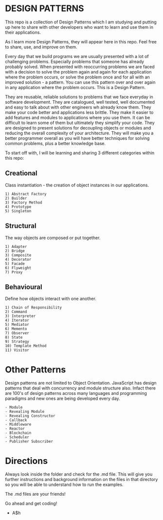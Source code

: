 # DESIGN PATTERNS

This repo is a collection of Design Patterns which I am studying and putting up here to share with other developers who want to learn and use them in their applications.

As I learn more Design Patterns, they will appear here in this repo. Feel free to share, use, and improve on them.

Every day that we build programs we are usually presented with a lot of challenging problems. Especially problems that someone has already probably solved. When presented with reoccurring problems we are faced with a decision to solve the problem again and again for each application where the problem occurs, or solve the problem once and for all with an improved solution - a pattern. You can use this pattern over and over again in any application where the problem occurs. This is a Design Pattern.

They are reusable, reliable solutions to problems that we face everyday in software development. They are catalogued, well tested, well documented and easy to talk about with other engineers wh already know them. They make your code better and applications less brittle. They make it easier to add features and modules to applications where you use them. It can be difficult to learn some of them but ultimately they simplify your code. They are designed to present solutions for decoupling objects or modules and reducing the overall complexity of your architecture. They will make you a better programmer overall as you will have better techniques for solving common problems, plus a better knowledge base.

To start off with, I will be learning and sharing 3 different categories within this repo:

## Creational

Class instantiation - the creation of object instances in our applications.

```
1) Abstract Factory
2) Builder
3) Factory Method
4) Prototype
5) Singleton
```

## Structural

The way objects are composed or put together.

```
1) Adapter
2) Bridge
3) Composite
4) Decorator
5) Facade
6) Flyweight
7) Proxy
```

## Behavioural

Define how objects interact with one another.

```
1) Chain of Responsibility
2) Command
3) Interpreter
4) Iterator
5) Mediator
6) Memento
7) Observer
8) State
9) Strategy
10) Template Method
11) Visitor
```

# Other Patterns

Design patterns are not limited to Object Orientation. JavaScript has design patterns that deal with concurrency and module structure also. Infact there are 100's of design patterns across many languages and programming paradigms and new ones are being developed every day.

```
- Module
- Revealing Module
- Revealing Constructor
- Callback
- Middleware
- Reactor
- Blockchain
- Scheduler
- Publisher Subscriber
```

# Directions

Always look inside the folder and check for the .md file. This will give you further instructions and background information on the files in that directory so you will be able to understand how to run the examples.

The .md files are your friends! 

Go ahead and get coding!

- A$h
